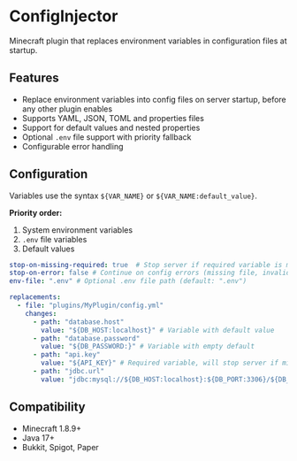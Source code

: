 # ConfigInjector

Minecraft plugin that replaces environment variables in configuration files at startup.

## Features

- Replace environment variables into config files on server startup, before any other plugin enables
- Supports YAML, JSON, TOML and properties files
- Support for default values and nested properties
- Optional `.env` file support with priority fallback
- Configurable error handling

## Configuration

Variables use the syntax `${VAR_NAME}` or `${VAR_NAME:default_value}`.

**Priority order:**
1. System environment variables
2. `.env` file variables
3. Default values

```yaml
stop-on-missing-required: true  # Stop server if required variable is missing
stop-on-error: false # Continue on config errors (missing file, invalid format, etc.)
env-file: ".env" # Optional .env file path (default: ".env")

replacements:
  - file: "plugins/MyPlugin/config.yml"
    changes:
      - path: "database.host"
        value: "${DB_HOST:localhost}" # Variable with default value
      - path: "database.password"
        value: "${DB_PASSWORD:}" # Variable with empty default
      - path: "api.key"
        value: "${API_KEY}" # Required variable, will stop server if missing (unless stop-on-missing-required is false)
      - path: "jdbc.url"
        value: "jdbc:mysql://${DB_HOST:localhost}:${DB_PORT:3306}/${DB_NAME:mydb}?user=${DB_USER:root}&password=${DB_PASSWORD:}" # Complex example with multiple variables
```

## Compatibility

- Minecraft 1.8.9+
- Java 17+
- Bukkit, Spigot, Paper
